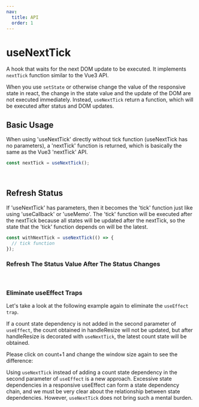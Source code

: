 ```yaml
---
nav:
  title: API
  order: 1
---
```


# useNextTick

A hook that waits for the next DOM update to be executed. It implements `nextTick` function similar to the Vue3 API.

When you use `setState` or otherwise change the value of the responsive state in react, the change in the state value and the update of the DOM are not executed immediately. Instead, `useNextTick` return a function, which will be executed after status and DOM updates.

## Basic Usage

When using 'useNextTick' directly without tick function (useNextTick has no parameters), a 'nextTick' function is returned, which is basically the same as the Vue3 'nextTick' API.

```js
const nextTick = useNextTick();
```

<br />

<code src="./demo/demo1.tsx" ></code>

## Refresh Status

If 'useNextTick' has parameters, then it becomes the 'tick' function just like using 'useCallback' or 'useMemo'. The 'tick' function will be executed after the nextTick because all states will be updated after the nextTick, so the state that the 'tick' function depends on will be the latest.

```js
const withNextTick = useNextTick(() => {
  // tick function
});
```

### Refresh The Status Value After The Status Changes

<code src="./demo/demo2.tsx" ></code>

<br />

### Eliminate useEffect Traps

Let's take a look at the following example again to eliminate the `useEffect trap`.

If a count state dependency is not added in the second parameter of `useEffect`, the count obtained in handleResize will not be updated, but after handleResize is decorated with `useNextTick`, the latest count state will be obtained.

Please click on count+1 and change the window size again to see the difference:

<code src="./demo/demo3.tsx" ></code>

Using `useNextTick` instead of adding a count state dependency in the second parameter of `useEffect` is a new approach. Excessive state dependencies in a responsive useEffect can form a state dependency chain, and we must be very clear about the relationship between state dependencies. However, `useNextTick` does not bring such a mental burden.
